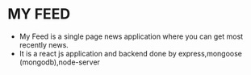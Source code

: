 # MY FEED
- My Feed is a single page news application where you can get most recently news.
- It is a react js application and backend done by express,mongoose (mongodb),node-server
